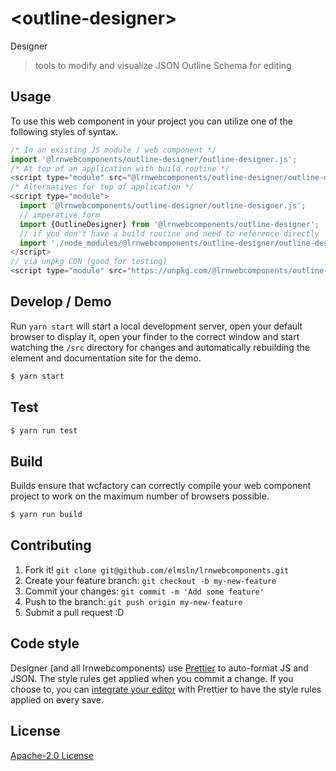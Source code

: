 # &lt;outline-designer&gt;

Designer
> tools to modify and visualize JSON Outline Schema for editing

## Usage
To use this web component in your project you can utilize one of the following styles of syntax.

```js
/* In an existing JS module / web component */
import '@lrnwebcomponents/outline-designer/outline-designer.js';
/* At top of an application with build routine */
<script type="module" src="@lrnwebcomponents/outline-designer/outline-designer.js"></script>
/* Alternatives for top of application */
<script type="module">
  import '@lrnwebcomponents/outline-designer/outline-designer.js';
  // imperative form
  import {OutlineDesigner} from '@lrnwebcomponents/outline-designer';
  // if you don't have a build routine and need to reference directly
  import './node_modules/@lrnwebcomponents/outline-designer/outline-designer.js';
</script>
// via unpkg CDN (good for testing)
<script type="module" src="https://unpkg.com/@lrnwebcomponents/outline-designer/outline-designer.js"></script>
```

## Develop / Demo
Run `yarn start` will start a local development server, open your default browser to display it, open your finder to the correct window and start watching the `/src` directory for changes and automatically rebuilding the element and documentation site for the demo.
```bash
$ yarn start
```

## Test

```bash
$ yarn run test
```

## Build
Builds ensure that wcfactory can correctly compile your web component project to
work on the maximum number of browsers possible.
```bash
$ yarn run build
```

## Contributing

1. Fork it! `git clone git@github.com/elmsln/lrnwebcomponents.git`
2. Create your feature branch: `git checkout -b my-new-feature`
3. Commit your changes: `git commit -m 'Add some feature'`
4. Push to the branch: `git push origin my-new-feature`
5. Submit a pull request :D

## Code style

Designer (and all lrnwebcomponents) use [Prettier][prettier] to auto-format JS and JSON.  The style rules get applied when you commit a change.  If you choose to, you can [integrate your editor][prettier-ed] with Prettier to have the style rules applied on every save.

[prettier]: https://github.com/prettier/prettier/
[prettier-ed]: https://github.com/prettier/prettier/#editor-integration
[polyserve]: https://github.com/Polymer/polyserve
[web-component-tester]: https://github.com/Polymer/web-component-tester

## License
[Apache-2.0 License](http://opensource.org/licenses/Apache-2.0)